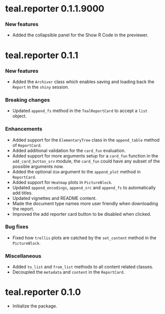 # teal.reporter 0.1.1.9000

### New features
* Added the collapsible panel for the Show R Code in the previewer.

# teal.reporter 0.1.1

### New features
* Added the `Archiver` class which enables saving and loading back the `Report` in the `shiny` session.

### Breaking changes
* Updated `append_fs` method in the `TealReportCard` to accept a `list` object.

### Enhancements
* Added support for the `ElementaryTree` class in the `append_table` method of `ReportCard`.
* Added additional validation for the `card_fun` evaluation.
* Added support for more arguments setup for a `card_fun` function in the `add_card_button_srv` module, the `card_fun` could have any subset of the possible arguments now.
* Added the optional `dim` argument to the `append_plot` method in `ReportCard`. 
* Added support for `Heatmap` plots in `PictureBlock`.
* Updated `append_encodings`, `append_src` and `append_fs` to automatically add titles.
* Updated vignettes and README content.
* Made the document type names more user friendly when downloading the report.
* Improved the add reporter card button to be disabled when clicked.

### Bug fixes
* Fixed how `trellis` plots are catched by the `set_content` method in the `PictureBlock`.

### Miscellaneous
* Added `to_list` and `from_list` methods to all content related classes.
* Decoupled the `metadata` and `content` in the `ReportCard`.

# teal.reporter 0.1.0

* Initialize the package.
